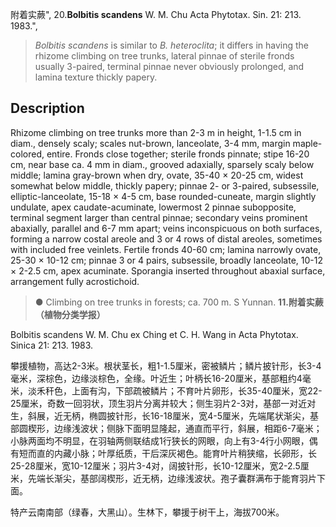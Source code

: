 附着实蕨",
20.**Bolbitis scandens** W. M. Chu Acta Phytotax. Sin. 21: 213. 1983.",

> *Bolbitis scandens* is similar to *B. heteroclita*; it differs in having the rhizome climbing on tree trunks, lateral pinnae of sterile fronds usually 3-paired, terminal pinnae never obviously prolonged, and lamina texture thickly papery.

## Description
Rhizome climbing on tree trunks more than 2-3 m in height, 1-1.5 cm in diam., densely scaly; scales nut-brown, lanceolate, 3-4 mm, margin maple-colored, entire. Fronds close together; sterile fronds pinnate; stipe 16-20 cm, near base ca. 4 mm in diam., grooved adaxially, sparsely scaly below middle; lamina gray-brown when dry, ovate, 35-40 × 20-25 cm, widest somewhat below middle, thickly papery; pinnae 2- or 3-paired, subsessile, elliptic-lanceolate, 15-18 × 4-5 cm, base rounded-cuneate, margin slightly undulate, apex caudate-acuminate, lowermost 2 pinnae subopposite, terminal segment larger than central pinnae; secondary veins prominent abaxially, parallel and 6-7 mm apart; veins inconspicuous on both surfaces, forming a narrow costal areole and 3 or 4 rows of distal areoles, sometimes with included free veinlets. Fertile fronds 40-60 cm; lamina narrowly ovate, 25-30 × 10-12 cm; pinnae 3 or 4 pairs, subsessile, broadly lanceolate, 10-12 × 2-2.5 cm, apex acuminate. Sporangia inserted throughout abaxial surface, arrangement fully acrostichoid.

> ● Climbing on tree trunks in forests; ca. 700 m. S Yunnan.
**11.附着实蕨（植物分类学报）**

Bolbitis scandens W. M. Chu ex Ching et C. H. Wang in Acta Phytotax. Sinica 21: 213. 1983.

攀援植物，高达2-3米。根状茎长，粗1-1.5厘米，密被鳞片；鳞片披针形，长3-4毫米，深棕色，边缘淡棕色，全缘。叶近生；叶柄长16-20厘米，基部粗约4毫米，淡禾秆色，上面有沟，下部疏被鳞片；不育叶片卵形，长35-40厘米，宽22-25厘米，奇数一回羽状，顶生羽片分离并较大；侧生羽片2-3对，基部一对近对生，斜展，近无柄，椭圆披针形，长16-18厘米，宽4-5厘米，先端尾状渐尖，基部圆楔形，边缘浅波状；侧脉下面明显隆起，通直而平行，斜展，相距6-7毫米；小脉两面均不明显，在羽轴两侧联结成1行狭长的网眼，向上有3-4行小网眼，偶有短而直的内藏小脉；叶厚纸质，干后深灰褐色。能育叶片稍狭缩，长卵形，长25-28厘米，宽10-12厘米；羽片3-4对，阔披针形，长10-12厘米，宽2-2.5厘米，先端长渐尖，基部阔楔形，近无柄，边缘浅波状。孢子囊群满布于能育羽片下面。

特产云南南部（绿春，大黑山）。生林下，攀援于树干上，海拔700米。
